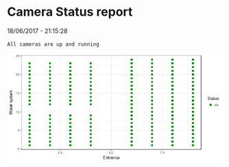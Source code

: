 Camera Status report
================
18/06/2017 - 21:15:28

    All cameras are up and running

![](camreport_files/figure-markdown_github/unnamed-chunk-2-1.png)
